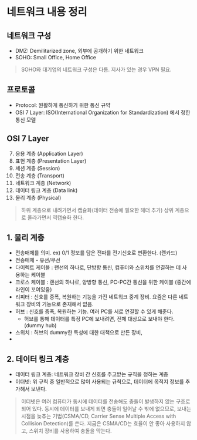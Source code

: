 # 네트워크 내용 정리
## 네트워크 구성
- DMZ: Demilitarized zone, 외부에 공개하기 위한 네트워크
- SOHO: Small Office, Home Office
> SOHO와 대기업의 네트워크 구성은 다름. 지사가 있는 경우 VPN 필요.
## 프로토콜
- Protocol: 원활하게 통신하기 위한 통신 규약
- OSI 7 Layer: ISO(International Organization for Standardization) 에서 정한 통신 모델
## OSI 7 Layer
7. 응용 계층 (Application Layer)
6. 표현 계층 (Presentation Layer)
5. 세션 계층 (Session)
4. 전송 계층 (Transport)
3. 네트워크 계층 (Network)
2. 데이터 링크 계층 (Data link)
1. 물리 계층 (Physical)
> 하위 계층으로 내려가면서 캡슐화(데이터 전송에 필요한 헤더 추가)
> 상위 계층으로 올라가면서 역캡슐화 한다.
## 1. 물리 계층
- 전송매체를 의미. ex) 0/1 정보를 담은 전파를 전기신호로 변환한다. (랜카드)
- 전송매체 - 유선/무선
- 다이렉트 케이블 : 랜선의 하나로, 단방향 통신, 컴퓨터와 스위치를 연결하는 데 사용하는 케이블
- 크로스 케이블 : 랜선의 하나로, 양방향 통신, PC-PC간 통신을 위한 케이블 (중간에 라인이 꼬여있음)
- 리피터 : 신호를 증폭, 복원하는 기능을 가진 네트워크 중계 장비. 요즘은 다른 네트워크 장비의 기능으로 존재해서 없음.
- 허브 : 신호를 증폭, 복원하는 기능. 여러 PC를 서로 연결할 수 있게 해준다.
  - 허브를 통해 데이터를 특정 PC에 보내려면, 전체 대상으로 보내야 한다. (dummy hub)
- 스위치 : 허브의 dummy한 특성에 대한 대책으로 만든 장비, 
- 
## 2. 데이터 링크 계층
- 데이터 링크 계층: 네트워크 장비 간 신호를 주고받는 규칙을 정하는 계층
- 이더넷: 위 규칙 중 일반적으로 많이 사용되는 규칙으로, 데이터에 목적지 정보를 추가해서 보낸다.
> 이더넷은 여러 컴퓨터가 동시에 데이터를 전송해도 충돌이 발생하지 않는 구조로 되어 있다.
> 동시에 데이터를 보내게 되면 충돌이 일어날 수 밖에 없으므로, 보내는 시점을 늦추는 기법(CSMA/CD, Carrier Sense Multiple Access with Collision Detection)를 쓴다.
> 지금은 CSMA/CD는 효율이 안 좋아 사용하지 않고, 스위치 장비를 사용하여 충돌을 막는다.
